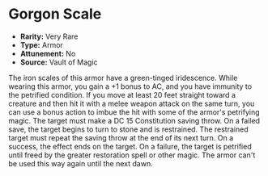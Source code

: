 # Gorgon Scale

- **Rarity:** Very Rare
- **Type:** Armor
- **Attunement:** No
- **Source:** Vault of Magic

The iron scales of this armor have a green-tinged iridescence. While wearing this armor, you gain a +1 bonus to AC, and you have immunity to the petrified condition. If you move at least 20 feet straight toward a creature and then hit it with a melee weapon attack on the same turn, you can use a bonus action to imbue the hit with some of the armor's petrifying magic. The target must make a DC 15 Constitution saving throw. On a failed save, the target begins to turn to stone and is restrained. The restrained target must repeat the saving throw at the end of its next turn. On a success, the effect ends on the target. On a failure, the target is petrified until freed by the greater restoration spell or other magic. The armor can't be used this way again until the next dawn.
